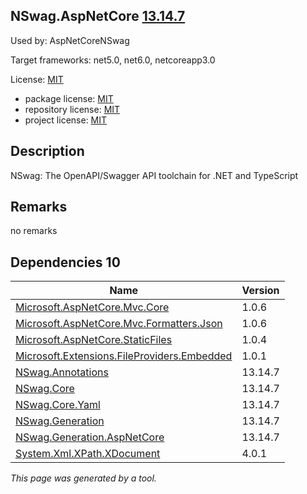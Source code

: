 NSwag.AspNetCore [13.14.7](https://www.nuget.org/packages/NSwag.AspNetCore/13.14.7)
--------------------

Used by: AspNetCoreNSwag

Target frameworks: net5.0, net6.0, netcoreapp3.0

License: [MIT](../../../../licenses/mit) 

- package license: [MIT](https://licenses.nuget.org/MIT) 
- repository license: [MIT](https://github.com/RicoSuter/NSwag.git) 
- project license: [MIT](https://github.com/RicoSuter/NSwag) 

Description
-----------
NSwag: The OpenAPI/Swagger API toolchain for .NET and TypeScript

Remarks
-----------
no remarks


Dependencies 10
-----------

|Name|Version|
|----------|:----|
|[Microsoft.AspNetCore.Mvc.Core](../../../../packages/nuget.org/microsoft.aspnetcore.mvc.core/1.0.6)|1.0.6|
|[Microsoft.AspNetCore.Mvc.Formatters.Json](../../../../packages/nuget.org/microsoft.aspnetcore.mvc.formatters.json/1.0.6)|1.0.6|
|[Microsoft.AspNetCore.StaticFiles](../../../../packages/nuget.org/microsoft.aspnetcore.staticfiles/1.0.4)|1.0.4|
|[Microsoft.Extensions.FileProviders.Embedded](../../../../packages/nuget.org/microsoft.extensions.fileproviders.embedded/1.0.1)|1.0.1|
|[NSwag.Annotations](../../../../packages/nuget.org/nswag.annotations/13.14.7)|13.14.7|
|[NSwag.Core](../../../../packages/nuget.org/nswag.core/13.14.7)|13.14.7|
|[NSwag.Core.Yaml](../../../../packages/nuget.org/nswag.core.yaml/13.14.7)|13.14.7|
|[NSwag.Generation](../../../../packages/nuget.org/nswag.generation/13.14.7)|13.14.7|
|[NSwag.Generation.AspNetCore](../../../../packages/nuget.org/nswag.generation.aspnetcore/13.14.7)|13.14.7|
|[System.Xml.XPath.XDocument](../../../../packages/nuget.org/system.xml.xpath.xdocument/4.0.1)|4.0.1|

*This page was generated by a tool.*
